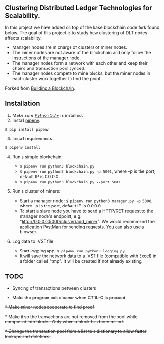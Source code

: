 
## Clustering Distributed Ledger Technologies for Scalability.

In this project we have added on top of the base blockchain code fork found below.
The goal of this project is to study how clustering of DLT nodes affects scalability.
* Manager nodes are in charge of clusters of miner nodes. 
* The miner nodes are not aware of the blockchain and only follow the instructions of the manager node.
* The manager nodes form a network with each other and keep their chains and transaction pool synced.
* The manager nodes compete to mine blocks, but the miner nodes in each cluster work together to find the proof.

Forked from [Building a Blockchain](https://github.com/dvf/blockchain). 

## Installation

1. Make sure [Python 3.7+](https://www.python.org/downloads/) is installed.
2. Install [pipenv](https://github.com/kennethreitz/pipenv). 

```
$ pip install pipenv 
```
3. Install requirements  
```
$ pipenv install 
``` 

4. Run a simple blockchain:
    * `$ pipenv run python3 blockchain.py` 
    * `$ pipenv run python3 blockchain.py -p 5001`, where -p is the port, default IP is 0.0.0.0
    * `$ pipenv run python3 blockchain.py --port 5002`

5. Run a cluster of miners:
    * Start a manager node: `$ pipenv run python3 manager.py -p 5000`, where -p is the port, default IP is 0.0.0.0
    * To start a slave node you have to send a HTTP/GET request to the manager node's endpoint, e.g. "http://0.0.0.0:5000/cluster/add_miner". We would recommend the application PostMan for sending requests. You can also use a browser.

6. Log data to .VST file
   * Start logging app: `$ pipenv run python3 logging.py`
   * It will save the network data to a .VST file (compatible with Excel) in a folder called "tmp". It will be created if not already existing.

## TODO

* Syncing of transactions between clusters

* Make the program exit cleaner when CTRL-C is pressed.

~~* Make miner nodes cooperate to find proof.~~

~~* Make it so the transactions are not removed from the pool while composed into blocks. Only when a block has been mined.~~

~~* Change the transaction pool from a list to a dictionary to allow faster lookups and deletions.~~

